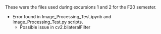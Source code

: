 These were the files used during excursions 1 and 2 for the F20 semester.
* Error found in Image_Processing_Test.ipynb and Image_Processing_Test.py scripts.
    * Possible issue in cv2.bilateralFilter